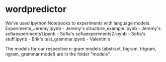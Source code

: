 # wordpredictor


We've used Ipython Notebooks to experiments with language models.
Experiments_Jeremy.ipynb - Jeremy's
structure_example.ipynb - Jeremy's
sofiaexperiments1.ipynb - Sofia's
sofiaexperiments2.ipynb - Sofia's
stuff.ipynb - Erik's
test_grammar.ipynb - Valentin's

The models for our respective n-gram models (abstract, bigram, trigram, ngram, grammar model) are in the folder "models".